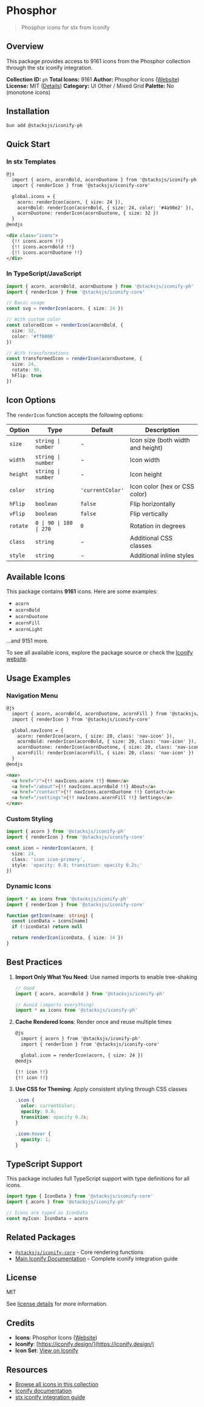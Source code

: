 # Phosphor

> Phosphor icons for stx from Iconify

## Overview

This package provides access to 9161 icons from the Phosphor collection through the stx iconify integration.

**Collection ID:** `ph`
**Total Icons:** 9161
**Author:** Phosphor Icons ([Website](https://github.com/phosphor-icons/core))
**License:** MIT ([Details](https://github.com/phosphor-icons/core/blob/main/LICENSE))
**Category:** UI Other / Mixed Grid
**Palette:** No (monotone icons)

## Installation

```bash
bun add @stacksjs/iconify-ph
```

## Quick Start

### In stx Templates

```html
@js
  import { acorn, acornBold, acornDuotone } from '@stacksjs/iconify-ph'
  import { renderIcon } from '@stacksjs/iconify-core'

  global.icons = {
    acorn: renderIcon(acorn, { size: 24 }),
    acornBold: renderIcon(acornBold, { size: 24, color: '#4a90e2' }),
    acornDuotone: renderIcon(acornDuotone, { size: 32 })
  }
@endjs

<div class="icons">
  {!! icons.acorn !!}
  {!! icons.acornBold !!}
  {!! icons.acornDuotone !!}
</div>
```

### In TypeScript/JavaScript

```typescript
import { acorn, acornBold, acornDuotone } from '@stacksjs/iconify-ph'
import { renderIcon } from '@stacksjs/iconify-core'

// Basic usage
const svg = renderIcon(acorn, { size: 24 })

// With custom color
const coloredIcon = renderIcon(acornBold, {
  size: 32,
  color: '#ff0000'
})

// With transformations
const transformedIcon = renderIcon(acornDuotone, {
  size: 24,
  rotate: 90,
  hFlip: true
})
```

## Icon Options

The `renderIcon` function accepts the following options:

| Option | Type | Default | Description |
|--------|------|---------|-------------|
| `size` | `string \| number` | - | Icon size (both width and height) |
| `width` | `string \| number` | - | Icon width |
| `height` | `string \| number` | - | Icon height |
| `color` | `string` | `'currentColor'` | Icon color (hex or CSS color) |
| `hFlip` | `boolean` | `false` | Flip horizontally |
| `vFlip` | `boolean` | `false` | Flip vertically |
| `rotate` | `0 \| 90 \| 180 \| 270` | `0` | Rotation in degrees |
| `class` | `string` | - | Additional CSS classes |
| `style` | `string` | - | Additional inline styles |

## Available Icons

This package contains **9161** icons. Here are some examples:

- `acorn`
- `acornBold`
- `acornDuotone`
- `acornFill`
- `acornLight`

...and 9151 more.

To see all available icons, explore the package source or check the [Iconify website](https://icon-sets.iconify.design/ph/).

## Usage Examples

### Navigation Menu

```html
@js
  import { acorn, acornBold, acornDuotone, acornFill } from '@stacksjs/iconify-ph'
  import { renderIcon } from '@stacksjs/iconify-core'

  global.navIcons = {
    acorn: renderIcon(acorn, { size: 20, class: 'nav-icon' }),
    acornBold: renderIcon(acornBold, { size: 20, class: 'nav-icon' }),
    acornDuotone: renderIcon(acornDuotone, { size: 20, class: 'nav-icon' }),
    acornFill: renderIcon(acornFill, { size: 20, class: 'nav-icon' })
  }
@endjs

<nav>
  <a href="/">{!! navIcons.acorn !!} Home</a>
  <a href="/about">{!! navIcons.acornBold !!} About</a>
  <a href="/contact">{!! navIcons.acornDuotone !!} Contact</a>
  <a href="/settings">{!! navIcons.acornFill !!} Settings</a>
</nav>
```

### Custom Styling

```typescript
import { acorn } from '@stacksjs/iconify-ph'
import { renderIcon } from '@stacksjs/iconify-core'

const icon = renderIcon(acorn, {
  size: 24,
  class: 'icon icon-primary',
  style: 'opacity: 0.8; transition: opacity 0.2s;'
})
```

### Dynamic Icons

```typescript
import * as icons from '@stacksjs/iconify-ph'
import { renderIcon } from '@stacksjs/iconify-core'

function getIcon(name: string) {
  const iconData = icons[name]
  if (!iconData) return null

  return renderIcon(iconData, { size: 24 })
}
```

## Best Practices

1. **Import Only What You Need**: Use named imports to enable tree-shaking
   ```typescript
   // Good
   import { acorn, acornBold } from '@stacksjs/iconify-ph'

   // Avoid (imports everything)
   import * as icons from '@stacksjs/iconify-ph'
   ```

2. **Cache Rendered Icons**: Render once and reuse multiple times
   ```html
   @js
     import { acorn } from '@stacksjs/iconify-ph'
     import { renderIcon } from '@stacksjs/iconify-core'

     global.icon = renderIcon(acorn, { size: 24 })
   @endjs

   {!! icon !!}
   {!! icon !!}
   ```

3. **Use CSS for Theming**: Apply consistent styling through CSS classes
   ```css
   .icon {
     color: currentColor;
     opacity: 0.8;
     transition: opacity 0.2s;
   }

   .icon:hover {
     opacity: 1;
   }
   ```

## TypeScript Support

This package includes full TypeScript support with type definitions for all icons.

```typescript
import type { IconData } from '@stacksjs/iconify-core'
import { acorn } from '@stacksjs/iconify-ph'

// Icons are typed as IconData
const myIcon: IconData = acorn
```

## Related Packages

- [`@stacksjs/iconify-core`](../iconify-core) - Core rendering functions
- [Main Iconify Documentation](../../docs/iconify.md) - Complete iconify integration guide

## License

MIT

See [license details](https://github.com/phosphor-icons/core/blob/main/LICENSE) for more information.

## Credits

- **Icons**: Phosphor Icons ([Website](https://github.com/phosphor-icons/core))
- **Iconify**: [https://iconify.design/](https://iconify.design/)
- **Icon Set**: [View on Iconify](https://icon-sets.iconify.design/ph/)

## Resources

- [Browse all icons in this collection](https://icon-sets.iconify.design/ph/)
- [Iconify documentation](https://iconify.design/docs/)
- [stx iconify integration guide](../../docs/iconify.md)
